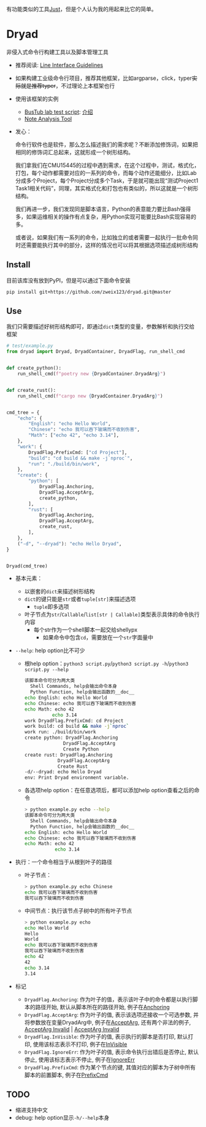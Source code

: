 有功能类似的工具[Just](https://github.com/casey/just)，但是个人认为我的用起来比它的简单。

# Dryad

非侵入式命令行构建工具以及脚本管理工具

+ 推荐阅读: [Line Interface Guidelines](https://clig.dev/)
+ 如果构建工业级命令行项目，推荐其他框架，比如argparse，click，typer~~实际就是推荐typer~~，不过理论上本框架也行

+ 使用该框架的实例
  + [BusTub lab test script](https://github.com/zweix123/bustub_2023spring_backup/blob/master/script.py#L146): [介绍](https://github.com/zweix123/CS-notes/blob/master/README.md#CMU15445)
  + [Note Analysis Tool](https://github.com/zweix123/CS-notes/blob/master/script.py#L205)

+ 发心：

  命令行软件也是软件，那么怎么描述我们的需求呢？不断添加修饰词，如果把相同的修饰词汇总起来，这就形成一个树形结构。

  我们拿我们在CMU15445的过程中遇到需求，在这个过程中，测试，格式化，打包，每个动作都需要对应的一系列的命令，而每个动作还能细分，比如Lab分成多个Project，每个Project分成多个Task，于是就可能出现“测试Project1 Task1相关代码”，同理，其实格式化和打包也有类似的，所以这就是一个树形结构。

  我们再进一步，我们发现同是脚本语言，Python的表意能力要比Bash强得多，如果运维相关的操作有点复杂，用Python实现可能要比Bash实现容易的多。

  或者说，如果我们有一系列的命令，比如独立的或者需要一起执行一批命令同时还需要能执行其中的部分，这样的情况也可以将其根据选项描述成树形结构

## Install

目前该库没有放到PyPI，但是可以通过下面命令安装
```bash
pip install git+https://github.com/zweix123/dryad.git@master
```

## Use

我们只需要描述好树形结构即可，即通过`dict`类型的变量，参数解析和执行交给框架
```python
# test/example.py
from dryad import Dryad, DryadContainer, DryadFlag, run_shell_cmd


def create_python():
    run_shell_cmd(f"poetry new {DryadContainer.DryadArg}")


def create_rust():
    run_shell_cmd(f"cargo new {DryadContainer.DryadArg}")


cmd_tree = {
    "echo": {
        "English": "echo Hello World",
        "Chinese": "echo 我可以吞下玻璃而不收到伤害",
        "Math": ["echo 42", "echo 3.14"],
    },
    "work": {
        DryadFlag.PrefixCmd: ["cd Project"],
        "build": "cd build && make -j`nproc`",
        "run": "./build/bin/work",
    },
    "create": {
        "python": [
            DryadFlag.Anchoring,
            DryadFlag.AcceptArg,
            create_python,
        ],
        "rust": [
            DryadFlag.Anchoring,
            DryadFlag.AcceptArg,
            create_rust,
        ],
    },
    ("-d", "--dryad"): "echo Hello Dryad",
}


Dryad(cmd_tree)
```

+ 基本元素：
  + 以嵌套的`dict`来描述树形结构
  + `dict`的键只能是`str`或者`tuple[str]`来描述选项
    + `tuple`即多选项
  + 叶子节点为`str`/`Callable`/`list[str | Callable]`类型表示具体的命令执行内容
    + 每个str作为一个shell脚本一起交给shellypx
      + 如果命令中包含`cd`，需要放在一个`str`字面量中

+ `--help`: help option比不可少
  + 根help option：`python3 script.py`/`python3 script.py -h`/`python3 script.py --help`
    ```bash
    该脚本命令可分为两大类
      Shell Commands, help会输出命令本身
      Python Function, help会输出函数的__doc__
    echo English: echo Hello World
    echo Chinese: echo 我可以吞下玻璃而不收到伤害
    echo Math: echo 42
              echo 3.14
    work DryadFlag.PrefixCmd: cd Project
    work build: cd build && make -j`nproc`
    work run: ./build/bin/work
    create python: DryadFlag.Anchoring
                  DryadFlag.AcceptArg
                  Create Python
    create rust: DryadFlag.Anchoring
                DryadFlag.AcceptArg
                Create Rust
    -d/--dryad: echo Hello Dryad
    env: Print Dryad environment variable.
    ```

  + 各选项help option：在任意选项后，都可以添加help option查看之后的命令
    ```bash
    > python example.py echo --help
    该脚本命令可分为两大类
      Shell Commands, help会输出命令本身
      Python Function, help会输出函数的__doc__
    echo English: echo Hello World
    echo Chinese: echo 我可以吞下玻璃而不收到伤害
    echo Math: echo 42
               echo 3.14
    ```

+ 执行：一个命令相当于从根到叶子的路径
  + 叶子节点：
    ```bash
    > python example.py echo Chinese
    echo 我可以吞下玻璃而不收到伤害
    我可以吞下玻璃而不收到伤害
    ```

  + 中间节点：执行该节点子树中的所有叶子节点
    ```bash
    > python example.py echo 
    echo Hello World
    Hello
    World
    echo 我可以吞下玻璃而不收到伤害
    我可以吞下玻璃而不收到伤害
    echo 42
    42
    echo 3.14
    3.14
    ```

+ 标记
  + `DryadFlag.Anchoring`: 作为叶子的值，表示该叶子中的命令都是以执行脚本的路径开始, 默认从脚本所在的路径开始, 例子在[Anchoring](./test/flag_anchring.py)
  + `DryadFlag.AcceptArg`: 作为叶子的值, 表示该选项还接收一个可选参数, 并将参数放在变量DryadArg中, 例子在[AcceptArg](./test/flag_accept_arg_valid.py), 还有两个非法的例子, [AcceptArg Invalid](./test/flag_accept_arg_invalid1.py) | [AcceptArg Invalid](./test/flag_accept_arg_invalid2.py)
  + `DryadFlag.InVisible`: 作为叶子的值, 表示执行的脚本是否打印, 默认打印, 使用该标志表示不打印, 例子在[InVisible](./test/flag_invisiable.py)
  + `DryadFlag.IgnoreErr`: 作为叶子的值, 表示命令执行出错后是否停止, 默认停止, 使用该标志表示不停止, 例子在[IgnoreErr](./test/flag_ignore_err.py)
  + `DryadFlag.PrefixCmd`: 作为某个节点的键, 其值对应的脚本为子树中所有脚本的前置脚本, 例子在[PrefixCmd](./test/flag_prefix_cmd.py)

## TODO

+ 缩进支持中文
+ debug: help option显示`-h/--help`本身
